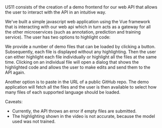 US11 consists of the creation of a demo frontend for our web API that allows the user to interact with the API in an intuitive way.

We've built a simple javascript web application using the Vue framework that is interacting with our web api which in turn acts as a gateway for all the other microservices (such as annotation, prediction and training service).
The user has two options to highlight code:

We provide a number of demo files that can be loaded by clicking a button. Subsequently, each file is displayed without any highlighting.
Then the user can either highlight each file individually or highlight all the files at the same time. Clicking on an individual file
will open a dialog that shows the highlighted code and allows the user to make edits and send them to the API again.

Another option is to paste in the URL of a public GitHub repo. The demo application will fetch all the files and the user is then available to select how many files of each supported language should be loaded.

Caveats:
- Currently, the API throws an error if empty files are submitted.
- The highlighting shown in the video is not accurate, because the model used was not trained.